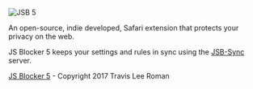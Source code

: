 ![JSB 5](https://hero.toggleable.com/JSB.png "JSB 5")

An open-source, indie developed, Safari extension that protects your privacy on the web.

JS Blocker 5 keeps your settings and rules in sync using the [JSB-Sync](https://github.com/infernoboy/jsb-sync) server.

[JS Blocker 5](http://jsblocker.toggleable.com) - Copyright 2017 Travis Lee Roman


